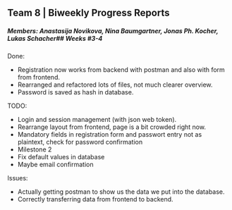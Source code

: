 ## Team 8 | Biweekly Progress Reports
##### Members: Anastasija Novikova, Nina Baumgartner, Jonas Ph. Kocher, Lukas Schacher## Weeks #3-4
Done:
* Registration now works from backend with postman and also with form from frontend.
* Rearranged and refactored lots of files, not much clearer overview.
* Password is saved as hash in database.

TODO:
* Login and session management (with json web token).
* Rearrange layout from frontend, page is a bit crowded right now.
* Mandatory fields in registration form and passwort entry not as plaintext, check for password confirmation
* Milestone 2
* Fix default values in database
* Maybe email confirmation

Issues:
* Actually getting postman to show us the data we put into the database.
* Correctly transferring data from frontend to backend.

